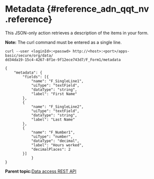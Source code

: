 # Metadata {#reference_adn_qqt_nv .reference}

This JSON-only action retrieves a description of the items in your form.

**Note:** The curl command must be entered as a single line.

```
curl --user <loginId>:<passwd> http://<host>:<port>/apps-basic/secure/org/data/
dd34da19-15c4-4267-8f1e-9f12ece743d7/F_Form1/metadata
```

```
{
	"metadata": {
		"fields": [{
			"name": "F_SingleLine1",
			"uiType": "textField",
			"dataType": "string",
			"label": "First Name"
		},
		{
			"name": "F_SingleLine2",
			"uiType": "textField",
			"dataType": "string",
			"label": "Last Name"
		},
		{
			"name": "F_Number1",
			"uiType": "number",
			"dataType": "decimal",
			"label": "Hours worked",
			"decimalPlaces": 2
		}]
            }
}
```

**Parent topic:**[Data access REST API](ref_data_access_rest_api.md)

